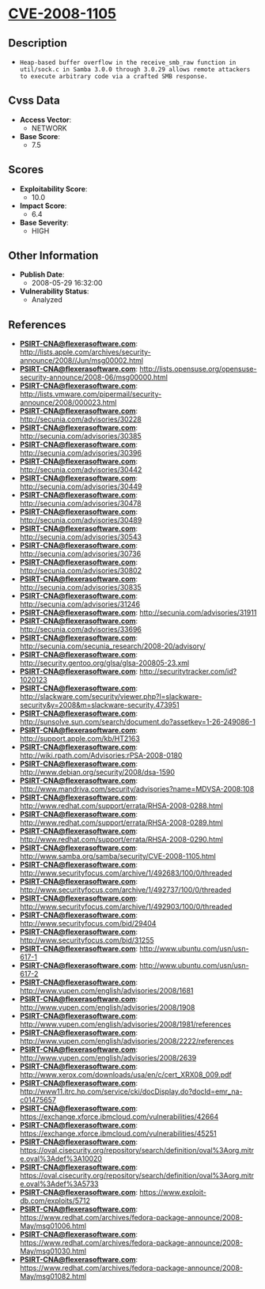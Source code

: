 
# [CVE-2008-1105](https://cve.mitre.org/cgi-bin/cvename.cgi?name=CVE-2008-1105)

## Description

- `Heap-based buffer overflow in the receive_smb_raw function in util/sock.c in Samba 3.0.0 through 3.0.29 allows remote attackers to execute arbitrary code via a crafted SMB response.`

## Cvss Data

- **Access Vector**:
  - NETWORK
- **Base Score**:
  - 7.5

## Scores

- **Exploitability Score**:
  - 10.0
- **Impact Score**:
  - 6.4
- **Base Severity**:
  - HIGH

## Other Information

- **Publish Date**:
  - 2008-05-29 16:32:00
- **Vulnerability Status**:
  - Analyzed

## References

- **PSIRT-CNA@flexerasoftware.com**: http://lists.apple.com/archives/security-announce/2008//Jun/msg00002.html
- **PSIRT-CNA@flexerasoftware.com**: http://lists.opensuse.org/opensuse-security-announce/2008-06/msg00000.html
- **PSIRT-CNA@flexerasoftware.com**: http://lists.vmware.com/pipermail/security-announce/2008/000023.html
- **PSIRT-CNA@flexerasoftware.com**: http://secunia.com/advisories/30228
- **PSIRT-CNA@flexerasoftware.com**: http://secunia.com/advisories/30385
- **PSIRT-CNA@flexerasoftware.com**: http://secunia.com/advisories/30396
- **PSIRT-CNA@flexerasoftware.com**: http://secunia.com/advisories/30442
- **PSIRT-CNA@flexerasoftware.com**: http://secunia.com/advisories/30449
- **PSIRT-CNA@flexerasoftware.com**: http://secunia.com/advisories/30478
- **PSIRT-CNA@flexerasoftware.com**: http://secunia.com/advisories/30489
- **PSIRT-CNA@flexerasoftware.com**: http://secunia.com/advisories/30543
- **PSIRT-CNA@flexerasoftware.com**: http://secunia.com/advisories/30736
- **PSIRT-CNA@flexerasoftware.com**: http://secunia.com/advisories/30802
- **PSIRT-CNA@flexerasoftware.com**: http://secunia.com/advisories/30835
- **PSIRT-CNA@flexerasoftware.com**: http://secunia.com/advisories/31246
- **PSIRT-CNA@flexerasoftware.com**: http://secunia.com/advisories/31911
- **PSIRT-CNA@flexerasoftware.com**: http://secunia.com/advisories/33696
- **PSIRT-CNA@flexerasoftware.com**: http://secunia.com/secunia_research/2008-20/advisory/
- **PSIRT-CNA@flexerasoftware.com**: http://security.gentoo.org/glsa/glsa-200805-23.xml
- **PSIRT-CNA@flexerasoftware.com**: http://securitytracker.com/id?1020123
- **PSIRT-CNA@flexerasoftware.com**: http://slackware.com/security/viewer.php?l=slackware-security&y=2008&m=slackware-security.473951
- **PSIRT-CNA@flexerasoftware.com**: http://sunsolve.sun.com/search/document.do?assetkey=1-26-249086-1
- **PSIRT-CNA@flexerasoftware.com**: http://support.apple.com/kb/HT2163
- **PSIRT-CNA@flexerasoftware.com**: http://wiki.rpath.com/Advisories:rPSA-2008-0180
- **PSIRT-CNA@flexerasoftware.com**: http://www.debian.org/security/2008/dsa-1590
- **PSIRT-CNA@flexerasoftware.com**: http://www.mandriva.com/security/advisories?name=MDVSA-2008:108
- **PSIRT-CNA@flexerasoftware.com**: http://www.redhat.com/support/errata/RHSA-2008-0288.html
- **PSIRT-CNA@flexerasoftware.com**: http://www.redhat.com/support/errata/RHSA-2008-0289.html
- **PSIRT-CNA@flexerasoftware.com**: http://www.redhat.com/support/errata/RHSA-2008-0290.html
- **PSIRT-CNA@flexerasoftware.com**: http://www.samba.org/samba/security/CVE-2008-1105.html
- **PSIRT-CNA@flexerasoftware.com**: http://www.securityfocus.com/archive/1/492683/100/0/threaded
- **PSIRT-CNA@flexerasoftware.com**: http://www.securityfocus.com/archive/1/492737/100/0/threaded
- **PSIRT-CNA@flexerasoftware.com**: http://www.securityfocus.com/archive/1/492903/100/0/threaded
- **PSIRT-CNA@flexerasoftware.com**: http://www.securityfocus.com/bid/29404
- **PSIRT-CNA@flexerasoftware.com**: http://www.securityfocus.com/bid/31255
- **PSIRT-CNA@flexerasoftware.com**: http://www.ubuntu.com/usn/usn-617-1
- **PSIRT-CNA@flexerasoftware.com**: http://www.ubuntu.com/usn/usn-617-2
- **PSIRT-CNA@flexerasoftware.com**: http://www.vupen.com/english/advisories/2008/1681
- **PSIRT-CNA@flexerasoftware.com**: http://www.vupen.com/english/advisories/2008/1908
- **PSIRT-CNA@flexerasoftware.com**: http://www.vupen.com/english/advisories/2008/1981/references
- **PSIRT-CNA@flexerasoftware.com**: http://www.vupen.com/english/advisories/2008/2222/references
- **PSIRT-CNA@flexerasoftware.com**: http://www.vupen.com/english/advisories/2008/2639
- **PSIRT-CNA@flexerasoftware.com**: http://www.xerox.com/downloads/usa/en/c/cert_XRX08_009.pdf
- **PSIRT-CNA@flexerasoftware.com**: http://www11.itrc.hp.com/service/cki/docDisplay.do?docId=emr_na-c01475657
- **PSIRT-CNA@flexerasoftware.com**: https://exchange.xforce.ibmcloud.com/vulnerabilities/42664
- **PSIRT-CNA@flexerasoftware.com**: https://exchange.xforce.ibmcloud.com/vulnerabilities/45251
- **PSIRT-CNA@flexerasoftware.com**: https://oval.cisecurity.org/repository/search/definition/oval%3Aorg.mitre.oval%3Adef%3A10020
- **PSIRT-CNA@flexerasoftware.com**: https://oval.cisecurity.org/repository/search/definition/oval%3Aorg.mitre.oval%3Adef%3A5733
- **PSIRT-CNA@flexerasoftware.com**: https://www.exploit-db.com/exploits/5712
- **PSIRT-CNA@flexerasoftware.com**: https://www.redhat.com/archives/fedora-package-announce/2008-May/msg01006.html
- **PSIRT-CNA@flexerasoftware.com**: https://www.redhat.com/archives/fedora-package-announce/2008-May/msg01030.html
- **PSIRT-CNA@flexerasoftware.com**: https://www.redhat.com/archives/fedora-package-announce/2008-May/msg01082.html

